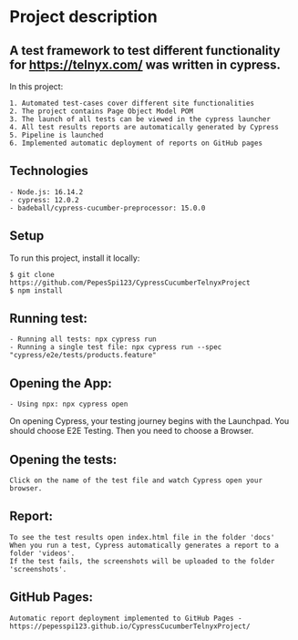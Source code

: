 # Project description
## A test framework to test different functionality for https://telnyx.com/ was written in cypress.
In this project:
```
1. Automated test-cases cover different site functionalities
2. The project contains Page Object Model POM
3. The launch of all tests can be viewed in the cypress launcher
4. All test results reports are automatically generated by Cypress
5. Pipeline is launched
6. Implemented automatic deployment of reports on GitHub pages
```
## Technologies
```
- Node.js: 16.14.2
- cypress: 12.0.2
- badeball/cypress-cucumber-preprocessor: 15.0.0
```
## Setup
To run this project, install it locally:
```
$ git clone https://github.com/PepesSpi123/CypressCucumberTelnyxProject
$ npm install 
```
## Running test:
```
- Running all tests: npx cypress run
- Running a single test file: npx cypress run --spec "cypress/e2e/tests/products.feature"
```
## Opening the App:
```
- Using npx: npx cypress open
```
On opening Cypress, your testing journey begins with the Launchpad. You should choose E2E Testing. Then you need to choose a Browser.
## Opening the tests:
```
Click on the name of the test file and watch Cypress open your browser.
```
## Report:
```
To see the test results open index.html file in the folder 'docs'
When you run a test, Cypress automatically generates a report to a folder 'videos'. 
If the test fails, the screenshots will be uploaded to the folder 'screenshots'.
```
## GitHub Pages:
```
Automatic report deployment implemented to GitHub Pages - https://pepesspi123.github.io/CypressCucumberTelnyxProject/
```
